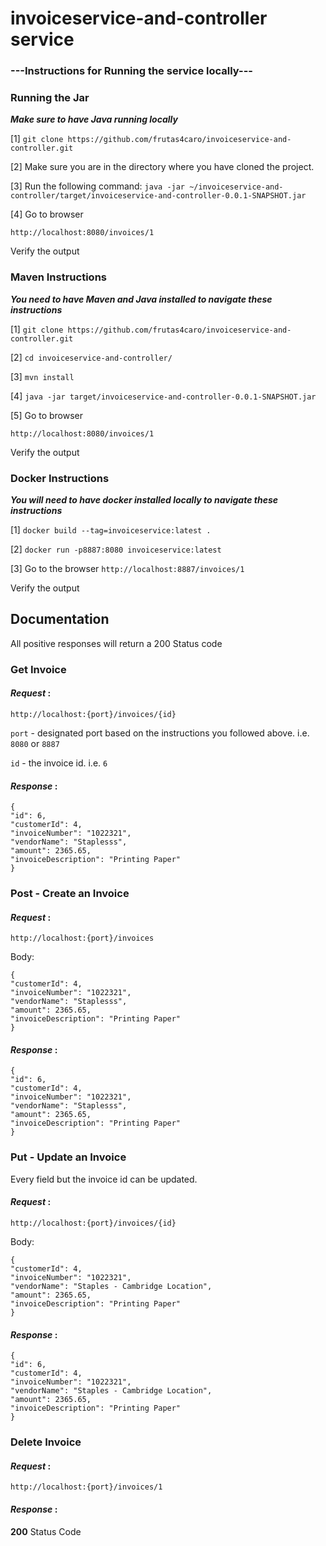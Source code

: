 # invoiceservice-and-controller service


### ---Instructions for Running the service locally---

### Running the Jar
***Make sure to have Java running locally***

[1]
`git clone https://github.com/frutas4caro/invoiceservice-and-controller.git`

[2] Make sure you are in the directory where you have cloned the project.

[3] Run the following command:
`java -jar ~/invoiceservice-and-controller/target/invoiceservice-and-controller-0.0.1-SNAPSHOT.jar`

[4] Go to browser

`http://localhost:8080/invoices/1`

Verify the output

### Maven Instructions
***You need to have Maven and Java installed to navigate these instructions***

[1]
`git clone https://github.com/frutas4caro/invoiceservice-and-controller.git`

[2] `cd invoiceservice-and-controller/`

[3] `mvn install`

[4] `java -jar target/invoiceservice-and-controller-0.0.1-SNAPSHOT.jar`

[5] Go to browser

`http://localhost:8080/invoices/1`

Verify the output


### Docker Instructions

***You will need to have docker installed locally to navigate these instructions***

[1] `docker build --tag=invoiceservice:latest .`

[2] `docker run -p8887:8080 invoiceservice:latest`

[3] Go to the browser
`http://localhost:8887/invoices/1`

Verify the output

## Documentation

All positive responses will return a 200 Status code

### Get Invoice

#### *Request* :
`http://localhost:{port}/invoices/{id}`
 
`port` - designated port based on the instructions you followed above. i.e. `8080` or `8887`

`id` - the invoice id. i.e. `6`

#### *Response* :

```
{
"id": 6,
"customerId": 4,
"invoiceNumber": "1022321",
"vendorName": "Staplesss",
"amount": 2365.65,
"invoiceDescription": "Printing Paper"
}
```

### Post - Create an Invoice

#### *Request* :
`http://localhost:{port}/invoices`

Body:
```
{
"customerId": 4,
"invoiceNumber": "1022321",
"vendorName": "Staplesss",
"amount": 2365.65,
"invoiceDescription": "Printing Paper"
}
```

#### *Response* :

```
{
"id": 6,
"customerId": 4,
"invoiceNumber": "1022321",
"vendorName": "Staplesss",
"amount": 2365.65,
"invoiceDescription": "Printing Paper"
}
```


### Put - Update an Invoice

Every field but the invoice id can be updated.

#### *Request* :

`http://localhost:{port}/invoices/{id}`

Body:

```
{
"customerId": 4,
"invoiceNumber": "1022321",
"vendorName": "Staples - Cambridge Location",
"amount": 2365.65,
"invoiceDescription": "Printing Paper"
}
```


#### *Response* :

```
{
"id": 6,
"customerId": 4,
"invoiceNumber": "1022321",
"vendorName": "Staples - Cambridge Location",
"amount": 2365.65,
"invoiceDescription": "Printing Paper"
}
```


### Delete Invoice

#### *Request* :

`http://localhost:{port}/invoices/1`

#### *Response* :
**200** Status Code

